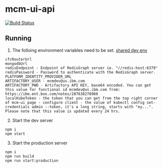 # mcm-ui-api
[![Build Status](https://travis.ibm.com/IBMPrivateCloud/mcm-ui-api.svg?token=FQtRyxd2oucrshZSEEqZ&branch=master)](https://travis.ibm.com/IBMPrivateCloud/mcm-ui-api)

## Running
1. The folloing environment variables need to be set. [shared dev env](https://ibm.ent.box.com/notes/291748731101)
```
cfcRouterUrl
mongodbUrl
redisEndpoint - Endpoint of RedisGraph server ie. "//redis-host:6379"
redisPassword - Password to authenticate with the RedisGraph server.
PLATFORM_IDENTITY_PROVIDER_URL
ARTIFACTORY_USER - mcmdev@us.ibm.com
ARTIFACTORY_PWD - Artifactory API KEY, base64 encoded. You can get this value for functional id mcmdev@us.ibm.com from: https://ibm.ent.box.com/notes/287638278960
localKubeToken - the token that you can get from the top right corner of mcm-ui page - configure client - the value of kubectl config set-credentials admin --token, it's a long string, starts with "ey...". Please note that this value is updated every 24 hrs.
```
2. Start the dev server
```
npm i
npm start
```
3. Start the production server
```
npm i
npm run build
npm run start:production
```
